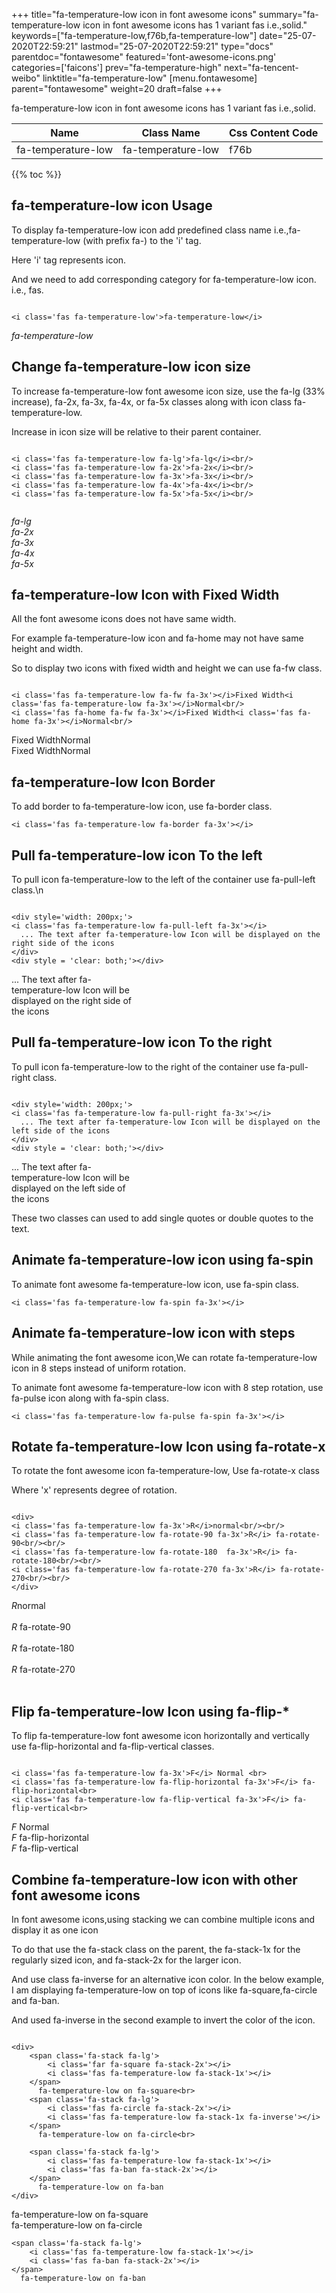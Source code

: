 +++
title="fa-temperature-low icon in font awesome icons"
summary="fa-temperature-low icon in font awesome icons has 1 variant fas i.e.,solid."
keywords=["fa-temperature-low,f76b,fa-temperature-low"]
date="25-07-2020T22:59:21"
lastmod="25-07-2020T22:59:21"
type="docs"
parentdoc="fontawesome"
featured='font-awesome-icons.png'
categories=['faicons']
prev="fa-temperature-high"
next="fa-tencent-weibo"
linktitle="fa-temperature-low"
[menu.fontawesome]
parent="fontawesome"
weight=20
draft=false
+++


fa-temperature-low icon in font awesome icons has 1 variant fas i.e.,solid.

<div class='table-responsive'><table class='table'><thead><tr><th>Name</th><th>Class Name</th><th>Css Content Code</th></tr></thead><tbody><tr><td>fa-temperature-low</td><td>fa-temperature-low</td><td>f76b</td></tr></tbody></table></div>


{{% toc %}}


## fa-temperature-low icon Usage

To display fa-temperature-low icon add predefined class name i.e.,fa-temperature-low (with prefix fa-) to the 'i' tag.

Here 'i' tag represents icon.

And we need to add corresponding category for fa-temperature-low icon. i.e., fas.


```

<i class='fas fa-temperature-low'>fa-temperature-low</i>
```

<i class='fas fa-temperature-low'>fa-temperature-low</i>




## Change fa-temperature-low icon size
To increase fa-temperature-low font awesome icon size, use the fa-lg (33% increase), fa-2x, fa-3x, fa-4x, or fa-5x classes along with icon class fa-temperature-low.

Increase in icon size will be relative to their parent container. 

```

<i class='fas fa-temperature-low fa-lg'>fa-lg</i><br/>
<i class='fas fa-temperature-low fa-2x'>fa-2x</i><br/>
<i class='fas fa-temperature-low fa-3x'>fa-3x</i><br/>
<i class='fas fa-temperature-low fa-4x'>fa-4x</i><br/>
<i class='fas fa-temperature-low fa-5x'>fa-5x</i><br/>
            
```

<i class='fas fa-temperature-low fa-lg'>fa-lg</i><br/>
<i class='fas fa-temperature-low fa-2x'>fa-2x</i><br/>
<i class='fas fa-temperature-low fa-3x'>fa-3x</i><br/>
<i class='fas fa-temperature-low fa-4x'>fa-4x</i><br/>
<i class='fas fa-temperature-low fa-5x'>fa-5x</i><br/>
            



## fa-temperature-low Icon with Fixed Width 

All the font awesome icons does not have same width.

For example fa-temperature-low icon and fa-home may not have same height and width.

So to display two icons with fixed width and height we can use fa-fw class.


```

<i class='fas fa-temperature-low fa-fw fa-3x'></i>Fixed Width<i class='fas fa-temperature-low fa-3x'></i>Normal<br/>
<i class='fas fa-home fa-fw fa-3x'></i>Fixed Width<i class='fas fa-home fa-3x'></i>Normal<br/>
```

<i class='fas fa-temperature-low fa-fw fa-3x'></i>Fixed Width<i class='fas fa-temperature-low fa-3x'></i>Normal<br/>
<i class='fas fa-home fa-fw fa-3x'></i>Fixed Width<i class='fas fa-home fa-3x'></i>Normal<br/>



## fa-temperature-low Icon Border 

To add border to fa-temperature-low icon, use fa-border class.


```
<i class='fas fa-temperature-low fa-border fa-3x'></i>

```
<i class='fas fa-temperature-low fa-border fa-3x'></i>





## Pull fa-temperature-low icon To the left

To pull icon fa-temperature-low to the left of the container use fa-pull-left class.\n

```

<div style='width: 200px;'>
<i class='fas fa-temperature-low fa-pull-left fa-3x'></i>
  ... The text after fa-temperature-low Icon will be displayed on the right side of the icons
</div>
<div style = 'clear: both;'></div>
```

<div style='width: 200px;'>
<i class='fas fa-temperature-low fa-pull-left fa-3x'></i>
  ... The text after fa-temperature-low Icon will be displayed on the right side of the icons
</div>
<div style = 'clear: both;'></div>




## Pull fa-temperature-low icon To the right
To pull icon fa-temperature-low to the right of the container use fa-pull-right class.

```

<div style='width: 200px;'>
<i class='fas fa-temperature-low fa-pull-right fa-3x'></i>
  ... The text after fa-temperature-low Icon will be displayed on the left side of the icons
</div>
<div style = 'clear: both;'></div>
```

<div style='width: 200px;'>
<i class='fas fa-temperature-low fa-pull-right fa-3x'></i>
  ... The text after fa-temperature-low Icon will be displayed on the left side of the icons
</div>
<div style = 'clear: both;'></div>

These two classes can used to add single quotes or double quotes to the text.


## Animate fa-temperature-low icon using fa-spin
To animate font awesome fa-temperature-low icon, use fa-spin class.

```
<i class='fas fa-temperature-low fa-spin fa-3x'></i>
```
<i class='fas fa-temperature-low fa-spin fa-3x'></i>




## Animate fa-temperature-low icon with steps
While animating the font awesome icon,We can rotate fa-temperature-low icon in 8 steps instead of uniform rotation.

To animate font awesome fa-temperature-low icon with 8 step rotation, use fa-pulse icon along with fa-spin class.


```
<i class='fas fa-temperature-low fa-pulse fa-spin fa-3x'></i>

```
<i class='fas fa-temperature-low fa-pulse fa-spin fa-3x'></i>





## Rotate fa-temperature-low Icon using fa-rotate-x
To rotate the font awesome icon fa-temperature-low, Use fa-rotate-x class

Where 'x' represents degree of rotation.


```

<div>
<i class='fas fa-temperature-low fa-3x'>R</i>normal<br/><br/>
<i class='fas fa-temperature-low fa-rotate-90 fa-3x'>R</i> fa-rotate-90<br/><br/> 
<i class='fas fa-temperature-low fa-rotate-180  fa-3x'>R</i> fa-rotate-180<br/><br/> 
<i class='fas fa-temperature-low fa-rotate-270 fa-3x'>R</i> fa-rotate-270<br/><br/>
</div>
```

<div>
<i class='fas fa-temperature-low fa-3x'>R</i>normal<br/><br/>
<i class='fas fa-temperature-low fa-rotate-90 fa-3x'>R</i> fa-rotate-90<br/><br/> 
<i class='fas fa-temperature-low fa-rotate-180  fa-3x'>R</i> fa-rotate-180<br/><br/> 
<i class='fas fa-temperature-low fa-rotate-270 fa-3x'>R</i> fa-rotate-270<br/><br/>
</div>




## Flip fa-temperature-low Icon using fa-flip-*
To flip fa-temperature-low font awesome icon horizontally and vertically use fa-flip-horizontal and fa-flip-vertical classes. 

```

<i class='fas fa-temperature-low fa-3x'>F</i> Normal <br>
<i class='fas fa-temperature-low fa-flip-horizontal fa-3x'>F</i> fa-flip-horizontal<br>
<i class='fas fa-temperature-low fa-flip-vertical fa-3x'>F</i> fa-flip-vertical<br>
```

<i class='fas fa-temperature-low fa-3x'>F</i> Normal <br>
<i class='fas fa-temperature-low fa-flip-horizontal fa-3x'>F</i> fa-flip-horizontal<br>
<i class='fas fa-temperature-low fa-flip-vertical fa-3x'>F</i> fa-flip-vertical<br>




## Combine fa-temperature-low icon with other font awesome icons
In font awesome icons,using stacking we can combine multiple icons and display it as one icon 

To do that use the fa-stack class on the parent, the fa-stack-1x for the regularly sized icon, and fa-stack-2x for the larger icon.

And use class fa-inverse for an alternative icon color. 
In the below example, I am displaying fa-temperature-low on top of icons like fa-square,fa-circle and fa-ban.

And used fa-inverse in the second example to invert the color of the icon.

```

<div>
    <span class='fa-stack fa-lg'>
        <i class='far fa-square fa-stack-2x'></i>
        <i class='fas fa-temperature-low fa-stack-1x'></i>
    </span>
      fa-temperature-low on fa-square<br>
    <span class='fa-stack fa-lg'>
        <i class='fas fa-circle fa-stack-2x'></i>
        <i class='fas fa-temperature-low fa-stack-1x fa-inverse'></i>
    </span>
      fa-temperature-low on fa-circle<br>

    <span class='fa-stack fa-lg'>
        <i class='fas fa-temperature-low fa-stack-1x'></i>
        <i class='fas fa-ban fa-stack-2x'></i>
    </span>
      fa-temperature-low on fa-ban
</div>
```

<div>
    <span class='fa-stack fa-lg'>
        <i class='far fa-square fa-stack-2x'></i>
        <i class='fas fa-temperature-low fa-stack-1x'></i>
    </span>
      fa-temperature-low on fa-square<br>
    <span class='fa-stack fa-lg'>
        <i class='fas fa-circle fa-stack-2x'></i>
        <i class='fas fa-temperature-low fa-stack-1x fa-inverse'></i>
    </span>
      fa-temperature-low on fa-circle<br>

    <span class='fa-stack fa-lg'>
        <i class='fas fa-temperature-low fa-stack-1x'></i>
        <i class='fas fa-ban fa-stack-2x'></i>
    </span>
      fa-temperature-low on fa-ban
</div>






